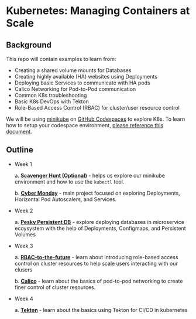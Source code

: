 # Kubernetes: Managing Containers at Scale

## Background

This repo will contain examples to learn from:

- Creating a shared volume mounts for Databases
- Creating highly available (HA) websites using Deployments
- Deploying basic Services to communicate with HA pods
- Calico Networking for Pod-to-Pod communication
- Common K8s troubleshooting
- Basic K8s DevOps with Tekton
- Role-Based Access Control (RBAC) for cluster/user resource control

We will be using [minikube](https://minikube.sigs.k8s.io/docs/) on [GitHub Codespaces](https://github.com/features/codespaces) to explore K8s. To learn how to setup your codespace environment, [please reference this document](https://corise.com/course/kubernetes-managing-containers-at-scale/v2/module/codespace-setup).

## Outline

- Week 1

  a. **[Scavenger Hunt (Optional)](https://uplimit.com/course/kubernetes-managing-containers-at-scale/v2/enrollment/enrollment_clj4nmkr201xv12aw259t4xtw/module/scavenger-hunt)** - helps us explore our minikube environment and how to use the `kubectl` tool.

  b. **[Cyber Monday](https://uplimit.com/course/kubernetes-managing-containers-at-scale/v2/enrollment/enrollment_clj4nmkr201xv12aw259t4xtw/module/project-1-instructions)** - main project focused on exploring Deployments, Horizontal Pod Autoscalers, and Services.

- Week 2

  a. **[Pesky Persistent DB](https://uplimit.com/course/kubernetes-managing-containers-at-scale/v2/enrollment/enrollment_clj4nmkr201xv12aw259t4xtw/module/project-2-instructions)** - explore deploying databases in microservice ecoysystem with the help of Deployments, Configmaps, and Persistent Volumes

- Week 3

  a. **[RBAC-to-the-future](https://uplimit.com/course/kubernetes-managing-containers-at-scale/v2/module/project-3-instructions#corise_clm9w276p000j3b7lvx4bov7v)** - learn about introducing role-based access control on cluster resources to help scale users interacting with our clusers

  b.  **[Calico](https://uplimit.com/course/kubernetes-managing-containers-at-scale/v2/module/project-3-instructions#corise_clm9w2tpt000k3b7ld7w684cy)** - learn about the basics of pod-to-pod networking to create finer control of cluster resources.

- Week 4

  a. **[Tekton](https://uplimit.com/course/kubernetes-managing-containers-at-scale/v2/enrollment/enrollment_clj4nmkr201xv12aw259t4xtw/module/module_clmpekrcy008l127k3gssb6kp)** - learn about the basics using Tekton for CI/CD in kubernetes

